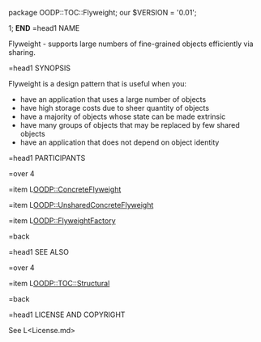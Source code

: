 package OODP::TOC::Flyweight;
our $VERSION = '0.01';

1;
__END__
=head1 NAME

Flyweight - supports large numbers of fine-grained objects efficiently
via sharing.

=head1 SYNOPSIS

Flyweight is a design pattern that is useful when you:

  - have an application that uses a large number of objects
  - have high storage costs due to sheer quantity of objects
  - have a majority of objects whose state can be made extrinsic
  - have many groups of objects that may be replaced by few shared objects
  - have an application that does not depend on object identity

=head1 PARTICIPANTS

=over 4

=item L<OODP::ConcreteFlyweight>

=item L<OODP::UnsharedConcreteFlyweight>

=item L<OODP::FlyweightFactory>

=back

=head1 SEE ALSO

=over 4

=item L<OODP::TOC::Structural>

=back

=head1 LICENSE AND COPYRIGHT

See L<License.md>
